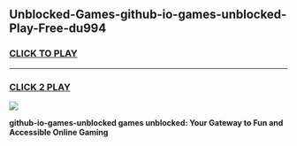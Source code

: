 
## Unblocked-Games-github-io-games-unblocked-Play-Free-du994
<h3>
<a href="https://premium76.site?title=github-io-games-unblocked&ref=10A">CLICK TO PLAY</a></h3>
<hr>

<h3>
<a href="https://premium76.site?title=github-io-games-unblocked&ref=10A">CLICK 2 PLAY</a>
  
</h3>

<a href="https://premium76.site?title=github-io-games-unblocked&ref=10A"><img src="https://clearcache.store/games.png"></a>


**github-io-games-unblocked games unblocked: Your Gateway to Fun and Accessible Online Gaming**
